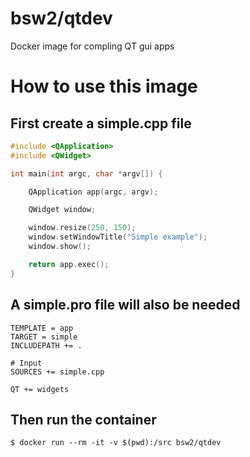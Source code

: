 # bsw2/qtdev

Docker image for compling QT gui apps

# How to use this image

## First create a simple.cpp file

```c++
#include <QApplication>
#include <QWidget>

int main(int argc, char *argv[]) {

    QApplication app(argc, argv);

    QWidget window;

    window.resize(250, 150);
    window.setWindowTitle("Simple example");
    window.show();

    return app.exec();
}
```

## A simple.pro file will also be needed

```
TEMPLATE = app
TARGET = simple
INCLUDEPATH += .

# Input
SOURCES += simple.cpp

QT += widgets
```

## Then run the container
```console
$ docker run --rm -it -v $(pwd):/src bsw2/qtdev
```
